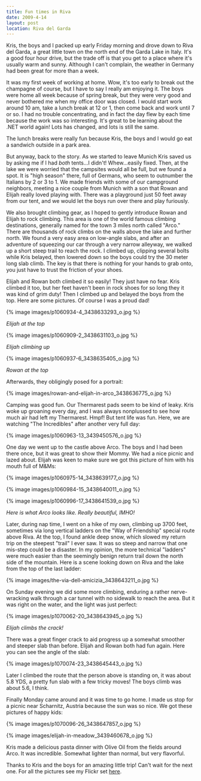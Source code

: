 ```yaml
---
title: Fun times in Riva
date: 2009-4-14
layout: post
location: Riva del Garda
---
```


Kris, the boys and I packed up early Friday morning and drove down to
Riva del Garda, a great little town on the north end of the Garda Lake
in Italy. It's a good four hour drive, but the trade off is that you get
to a place where it's usually warm and sunny. Although I can't complain,
the weather in Germany had been great for more than a week.
  
  
It was my first week of working at home. Wow, it's too early to break
out the champagne of course, but I have to say I really am enjoying it.
The boys were home all week because of spring break, but they were very
good and never bothered me when my office door was closed. I would start
work around 10 am, take a lunch break at 12 or 1, then come back and work
until 7 or so. I had no trouble concentrating, and in fact the day flew
by each time because the work was so interesting. It's great to be learning
about the .NET world again! Lots has changed, and lots is still the same.
  
  
The lunch breaks were really fun because Kris, the boys and I would go
eat a sandwich outside in a park area.
  
  
But anyway, back to the story. As we started to leave Munich Kris saved
us by asking me if I had _both_ tents...I didn't! Whew...easily fixed.
Then, at the lake we were worried that the campsites would all be full,
but we found a spot. It is "high season" there, full of Germans, who seem
to outnumber the Italians by 2 or 3 to 1\. We made friends with some of
our campground neighbors, meeting a nice couple from Munich with a son
that Rowan and Elijah really loved playing with. There was a playground
just 50 feet away from our tent, and we would let the boys run over there
and play furiously.
  
  
We also brought climbing gear, as I hoped to gently introduce Rowan and
Elijah to rock climbing. This area is one of the world famous climbing
destinations, generally named for the town 3 miles north called "Arco."
There are thousands of rock climbs on the walls above the lake and further
north. We found a very easy area on low-angle slabs, and after an adventure
of squeezing our car through a very narrow alleyway, we walked up a short
steep trail to reach the rock. I climbed up, clipping several bolts while
Kris belayed, then lowered down so the boys could try the 30 meter long
slab climb. The key is that there is nothing for your hands to grab onto,
you just have to trust the friction of your shoes.
  
  
Elijah and Rowan both climbed it so easily! They just have no fear. Kris
climbed it too, but her feet haven't been in rock shoes for so long they
it was kind of grim duty! Then I climbed up and belayed the boys from the
top. Here are some pictures. Of course I was a proud dad!
  
  
{% image images/p1060934-4_3438633293_o.jpg %}
  
_Elijah at the top_
  
  
{% image images/p1060909-2_3438631103_o.jpg %}
  
_Elijah climbing up_
  
  
{% image images/p1060937-6_3438635405_o.jpg %}
  
_Rowan at the top_
  
  
Afterwards, they obligingly posed for a portrait:
  
  
{% image images/rowan-and-elijah-in-arco_3438636775_o.jpg %}
  
  
Camping was good fun. Our Thermarest pads seem to be kind of leaky. Kris
woke up groaning every day, and I was always nonplussed to see how much
air had left my Thermarest. Hmpf! But tent life was fun. Here, we are watching
"The Incredibles" after another very full day:
  
  
{% image images/p1060963-13_3439450576_o.jpg %}
  
  
One day we went up to the castle above Arco. The boys and I had been there
once, but it was great to show their Mommy. We had a nice picnic and lazed
about. Elijah was keen to make sure we got this picture of him with his
mouth full of M&Ms:
  
  
{% image images/p1060975-14_3438639177_o.jpg %}
  
  
{% image images/p1060984-15_3438640011_o.jpg %}
  
  
{% image images/p1060996-17_3438641539_o.jpg %}
  
_Here is what Arco looks like. Really beautiful, IMHO!_
  
  
Later, during nap time, I went on a hike of my own, climbing up 3700 feet,
sometimes via long vertical ladders on the "Way of Friendship" special
route above Riva. At the top, I found ankle deep snow, which slowed my
return trip on the steepest "trail" I ever saw. It was so steep and narrow
that one mis-step could be a disaster. In my opinion, the more technical
"ladders" were much easier than the seemingly benign return trail down
the north side of the mountain. Here is a scene looking down on Riva and
the lake from the top of the last ladder:
  
  
{% image images/the-via-dell-amicizia_3438643211_o.jpg %}
  
  
On Sunday evening we did some more climbing, enduring a rather nerve-wracking
walk through a car tunnel with no sidewalk to reach the area. But it was
right on the water, and the light was just perfect:
  
  
{% image images/p1070062-20_3438643945_o.jpg %}
  
_Elijah climbs the crack!_
  
  
There was a great finger crack to aid progress up a somewhat smoother
and steeper slab than before. Elijah and Rowan both had fun again. Here
you can see the angle of the slab:
  
  
{% image images/p1070074-23_3438645443_o.jpg %}
  
  
Later I climbed the route that the person above is standing on, it was
about 5.8 YDS, a pretty fun slab with a few tricky moves! The boys climb
was about 5.6, I think.
  
  
Finally Monday came around and it was time to go home. I made us stop
for a picnic near Scharnitz, Austria because the sun was so nice. We got
these pictures of happy kids:
  
  
{% image images/p1070096-26_3438647857_o.jpg %}
  
  
{% image images/elijah-in-meadow_3439460678_o.jpg %}
  
  
Kris made a delicious pasta dinner with Olive Oil from the fields around
Arco. It was incredible. Somewhat lighter than normal, but very flavorful.
  
  
Thanks to Kris and the boys for an amazing little trip! Can't wait for
the next one. For all the pictures see my Flickr set [here](https://www.flickr.com/photos/ripsawridge/sets/72157616721161560/show/).
